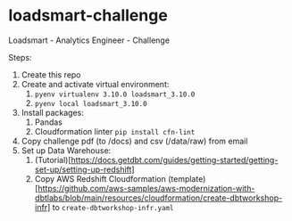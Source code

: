 # loadsmart-challenge
Loadsmart - Analytics Engineer - Challenge



Steps:
1. Create this repo
2. Create and activate virtual environment:
   1. `pyenv virtualenv 3.10.0 loadsmart_3.10.0`
   2. `pyenv local loadsmart_3.10.0`
3. Install packages:
   1. Pandas
   2. Cloudformation linter `pip install cfn-lint`
4. Copy challenge pdf (to /docs) and csv (/data/raw) from email
5. Set up Data Warehouse:
   1. (Tutorial)[https://docs.getdbt.com/guides/getting-started/getting-set-up/setting-up-redshift]
   2. Copy AWS Redshift Cloudformation (template)[https://github.com/aws-samples/aws-modernization-with-dbtlabs/blob/main/resources/cloudformation/create-dbtworkshop-infr] to `create-dbtworkshop-infr.yaml`